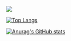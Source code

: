 <img src="https://capsule-render.vercel.app/api?type=Rounded&color=auto&height=150&section=header&text=Welcome%20to-nl-Sugnhoon's%20git%20hub&animation=blinking&fontColor=ffffff" />



[![Top Langs](https://github-readme-stats.vercel.app/api/top-langs/?username=swLsh)](https://github.com/anuraghazra/github-readme-stats)

[![Anurag's GitHub stats](https://github-readme-stats.vercel.app/api?username=swLsh)](https://github.com/anuraghazra/github-readme-stats)
